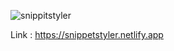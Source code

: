 ![snippitstyler](https://github.com/crwaskar/ray.so/assets/104088193/67b6fd2d-522a-420a-948d-684e638cf564)

Link :  https://snippetstyler.netlify.app


